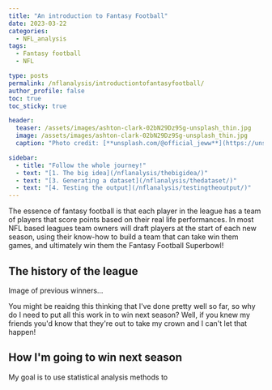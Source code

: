 ```yaml
---
title: "An introduction to Fantasy Football"
date: 2023-03-22
categories:
  - NFL_analysis
tags:
  - Fantasy football
  - NFL

type: posts
permalink: /nflanalysis/introductiontofantasyfootball/
author_profile: false
toc: true
toc_sticky: true

header:
  teaser: /assets/images/ashton-clark-02bN29Dz9Sg-unsplash_thin.jpg
  image: /assets/images/ashton-clark-02bN29Dz9Sg-unsplash_thin.jpg
  caption: "Photo credit: [**unsplash.com/@official_jeww**](https://unsplash.com/@official_jeww)"

sidebar:
  - title: "Follow the whole journey!"
  - text: "[1. The big idea](/nflanalysis/thebigidea/)"
  - text: "[3. Generating a dataset](/nflanalysis/thedataset/)"
  - text: "[4. Testing the output](/nflanalysis/testingtheoutput/)"
---
```


The essence of fantasy football is that each player in the league has a team of players that score points based on their real life performances. In most NFL based leagues team owners will draft players at the start of each new season, using their know-how to build a team that can take win them games, and ultimately win them the Fantasy Football Superbowl!

## The history of the league
Image of previous winners...

You might be reaidng this thinking that I've done pretty well so far, so why do I need to put all this work in to win next season? Well, if you knew my friends you'd know that they're out to take my crown and I can't let that happen!

## How I'm going to win next season
My goal is to use statistical analysis methods to
